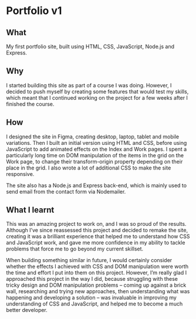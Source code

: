 # Portfolio v1 

## What 

My first portfolio site, built using HTML, CSS, JavaScript, Node.js and Express. 

## Why 

I started building this site as part of a course I was doing.  However, I decided to push myself by creating some features that would test my skills, which meant that I continued working on the project for a few weeks after I finished the course. 

## How 

I designed the site in Figma, creating desktop, laptop, tablet and mobile variations.  Then I built an initial version using HTML and CSS, before using JavaScript to add animated effects on the Index and Work pages.  I spent a particularly long time on DOM manipulation of the items in the grid on the Work page, to change their transform-origin property depending on their place in the grid.  I also wrote a lot of additional CSS to make the site responsive. 

The site also has a Node.js and Express back-end, which is mainly used to send email from the contact form via Nodemailer. 

## What I learnt 

This was an amazing project to work on, and I was so proud of the results.  Although I’ve since reassessed this project and decided to remake the site, creating it was a brilliant experience that helped me to understand how CSS and JavaScript work, and gave me more confidence in my ability to tackle problems that force me to go beyond my current skillset. 

When building something similar in future, I would certainly consider whether the effects I achieved with CSS and DOM manipulation were worth the time and effort I put into them on this project.  However, I’m really glad I approached this project in the way I did, because struggling with these tricky design and DOM manipulation problems – coming up against a brick wall, researching and trying new approaches, then understanding what was happening and developing a solution – was invaluable in improving my understanding of CSS and JavaScript, and helped me to become a much better developer. 
